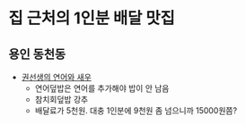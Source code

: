 # 집 근처의 1인분 배달 맛집

## 용인 동천동

- [권선생의 연어와 새우](https://place.map.kakao.com/27494655)
	- 연어덮밥은 연어를 추가해야 밥이 안 남음
	- 참치회덮밥 강추
	- 배달료가 5천원. 대충 1인분에 9천원 좀 넘으니까 15000원쯤?
